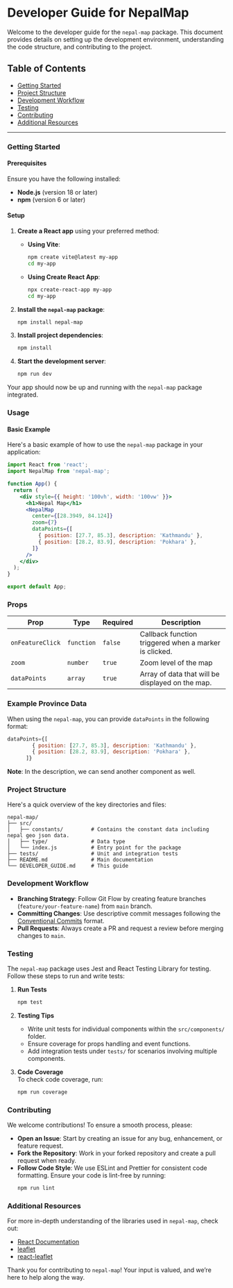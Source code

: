 # Developer Guide for NepalMap

Welcome to the developer guide for the `nepal-map` package. This document provides details on setting up the development environment, understanding the code structure, and contributing to the project.

## Table of Contents

- [Getting Started](#getting-started)
- [Project Structure](#project-structure)
- [Development Workflow](#development-workflow)
- [Testing](#testing)
- [Contributing](#contributing)
- [Additional Resources](#additional-resources)

---

### Getting Started

#### Prerequisites

Ensure you have the following installed:

- **Node.js** (version 18 or later)
- **npm** (version 6 or later)

#### Setup

1. **Create a React app** using your preferred method:

   - **Using Vite**:
     ```bash
     npm create vite@latest my-app
     cd my-app
     ```
   - **Using Create React App**:
     ```bash
     npx create-react-app my-app
     cd my-app
     ```

2. **Install the `nepal-map` package**:

   ```bash
   npm install nepal-map
   ```

3. **Install project dependencies**:

   ```bash
   npm install
   ```

4. **Start the development server**:
   ```bash
   npm run dev
   ```

Your app should now be up and running with the `nepal-map` package integrated.

### Usage

#### Basic Example

Here's a basic example of how to use the `nepal-map` package in your application:

```jsx
import React from 'react';
import NepalMap from 'nepal-map';

function App() {
  return (
    <div style={{ height: '100vh', width: '100vw' }}>
      <h1>Nepal Map</h1>
      <NepalMap
        center={[28.3949, 84.124]}
        zoom={7}
        dataPoints={[
          { position: [27.7, 85.3], description: 'Kathmandu' },
          { position: [28.2, 83.9], description: 'Pokhara' },
        ]}
      />
    </div>
  );
}

export default App;
```

### Props

| Prop             | Type       | Required | Description                                           |
| ---------------- | ---------- | -------- | ----------------------------------------------------- |
| `onFeatureClick` | `function` | `false`  | Callback function triggered when a marker is clicked. |
| `zoom`           | `number`   | `true`   | Zoom level of the map                                 |
| `dataPoints`     | `array`    | `true`   | Array of data that will be displayed on the map.      |

### Example Province Data

When using the `nepal-map`, you can provide `dataPoints` in the following format:

```javascript
dataPoints={[
        { position: [27.7, 85.3], description: 'Kathmandu' },
        { position: [28.2, 83.9], description: 'Pokhara' },
      ]}
```

**Note**: In the description, we can send another component as well.

### Project Structure

Here's a quick overview of the key directories and files:

```plaintext
nepal-map/
├── src/
│   ├── constants/         # Contains the constant data including nepal geo json data.
│   ├── type/              # Data type
│   └── index.js           # Entry point for the package
├── tests/                 # Unit and integration tests
├── README.md              # Main documentation
└── DEVELOPER_GUIDE.md     # This guide
```

### Development Workflow

- **Branching Strategy**: Follow Git Flow by creating feature branches (`feature/your-feature-name`) from `main` branch.
- **Committing Changes**: Use descriptive commit messages following the [Conventional Commits](https://www.conventionalcommits.org/) format.
- **Pull Requests**: Always create a PR and request a review before merging changes to `main`.

### Testing

The `nepal-map` package uses Jest and React Testing Library for testing. Follow these steps to run and write tests:

1. **Run Tests**

   ```bash
   npm test
   ```

2. **Testing Tips**

   - Write unit tests for individual components within the `src/components/` folder.
   - Ensure coverage for props handling and event functions.
   - Add integration tests under `tests/` for scenarios involving multiple components.

3. **Code Coverage**  
   To check code coverage, run:
   ```bash
   npm run coverage
   ```

### Contributing

We welcome contributions! To ensure a smooth process, please:

- **Open an Issue**: Start by creating an issue for any bug, enhancement, or feature request.
- **Fork the Repository**: Work in your forked repository and create a pull request when ready.
- **Follow Code Style**: We use ESLint and Prettier for consistent code formatting. Ensure your code is lint-free by running:
  ```bash
  npm run lint
  ```

### Additional Resources

For more in-depth understanding of the libraries used in `nepal-map`, check out:

- [React Documentation](https://reactjs.org/docs/getting-started.html)
- [leaflet](https://leafletjs.com/)
- [react-leaflet](https://react-leaflet.js.org/)

Thank you for contributing to `nepal-map`! Your input is valued, and we’re here to help along the way.
